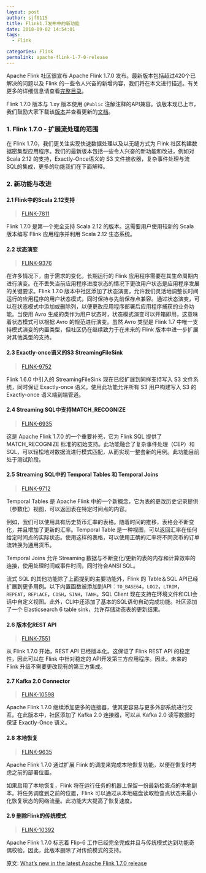 ```yaml
---
layout: post
author: sjf0115
title: Flink1.7发布中的新功能
date: 2018-09-02 14:54:01
tags:
  - Flink

categories: Flink
permalink: apache-flink-1-7-0-release
---
```


Apache Flink 社区很宣布 Apache Flink 1.7.0 发布。最新版本包括超过420个已解决的问题以及 Flink 的一些令人兴奋的新增内容，我们将在本文进行描述。有关更多的详细信息请查看[完整目录](https://issues.apache.org/jira/secure/ReleaseNote.jspa?projectId=12315522&version=12343585)。

Flink 1.7.0 版本与 1.xy 版本使用 `@Public` 注解注释的API兼容。该版本现已上市，我们鼓励大家下载该[版本](http://flink.apache.org/downloads.html)并查看更新的[文档](https://ci.apache.org/projects/flink/flink-docs-release-1.7/)。

### 1. Flink 1.7.0 - 扩展流处理的范围

在 Flink 1.7.0，我们更关注实现快速数据处理以及以无缝方式为 Flink 社区构建数据密集型应用程序。我们的最新版本包括一些令人兴奋的新功能和改进，例如对 Scala 2.12 的支持，Exactly-Once语义的 S3 文件接收器，复杂事件处理与流SQL的集成，更多的功能我们在下面解释。

### 2. 新功能与改进

#### 2.1 Flink中的Scala 2.12支持

> [FLINK-7811](https://issues.apache.org/jira/browse/FLINK-7811)

Flink 1.7.0 是第一个完全支持 Scala 2.12 的版本。这需要用户使用较新的 Scala 版本编写 Flink 应用程序并利用 Scala 2.12 生态系统。

#### 2.2 状态演变

> [FLINK-9376](https://issues.apache.org/jira/browse/FLINK-9376)

在许多情况下，由于需求的变化，长期运行的 Flink 应用程序需要在其生命周期内进行演变。在不丢失当前应用程序进度状态的情况下更改用户状态是应用程序发展的关键要求。Flink 1.7.0 版本中社区添加了状态演变，允许我们灵活地调整长时间运行的应用程序的用户状态模式，同时保持与先前保存点兼容。通过状态演变，可以在状态模式中添加或删除列，以便更改应用程序部署后应用程序捕获的业务功能。当使用 Avro 生成的类作为用户状态时，状态模式演变可以开箱即用，这意味着状态模式可以根据 Avro 的规范进行演变。虽然 Avro 类型是 Flink 1.7 中唯一支持模式演变的内置类型，但社区仍在继续致力于在未来的 Flink 版本中进一步扩展对其他类型的支持。

#### 2.3 Exactly-once语义的S3 StreamingFileSink

> [FLINK-9752](https://issues.apache.org/jira/browse/FLINK-9752)

Flink 1.6.0 中引入的 StreamingFileSink 现在已经扩展到同样支持写入 S3 文件系统，同时保证 Exactly-once 语义。使用此功能允许所有 S3 用户构建写入 S3 的 Exactly-once 语义端到端管道。

#### 2.4 Streaming SQL中支持MATCH_RECOGNIZE

> [FLINK-6935](https://issues.apache.org/jira/browse/FLINK-6935)

这是 Apache Flink 1.7.0 的一个重要补充，它为 Flink SQL 提供了 MATCH_RECOGNIZE 标准的初始支持。此功能融合了复杂事件处理（CEP）和SQL，可以轻松地对数据流进行模式匹配，从而实现一整套新的用例。此功能目前处于测试阶段。

#### 2.5 Streaming SQL中的 Temporal Tables 和 Temporal Joins

> [FLINK-9712](https://issues.apache.org/jira/browse/FLINK-9712)

Temporal Tables 是 Apache Flink 中的一个新概念，它为表的更改历史记录提供（参数化）视图，可以返回表在特定时间点的内容。

例如，我们可以使用具有历史货币汇率的表格。随着时间的推移，表格会不断变化，并且增加了更新的汇率。Temporal Table 是一种视图，可以返回汇率在任何给定时间点的实际状态。使用这样的表格，可以使用正确的汇率将不同货币的订单流转换为通用货币。

Temporal Joins 允许 Streaming 数据与不断变化/更新的表的内存和计算效率的连接，使用处理时间或事件时间，同时符合ANSI SQL。

流式 SQL 的其他功能除了上面提到的主要功能外，Flink 的 Table＆SQL API已经扩展到更多用例。以下内置函数被添加到API：`TO_BASE64`，`LOG2`，`LTRIM`，` REPEAT`，`REPLACE`，`COSH`，`SINH`，`TANH`。SQL Client 现在支持在环境文件和CLI会话中自定义视图。此外，CLI中还添加了基本的SQL语句自动完成功能。社区添加了一个 Elasticsearch 6 table sink，允许存储动态表的更新结果。

#### 2.6 版本化REST API

> [FLINK-7551](https://issues.apache.org/jira/browse/FLINK-7551)

从 Flink 1.7.0 开始，REST API 已经版本化。这保证了 Flink REST API 的稳定性，因此可以在 Flink 中针对稳定的 API开发第三方应用程序。因此，未来的 Flink 升级不需要更改现有的第三方集成。

#### 2.7 Kafka 2.0 Connector

> [FLINK-10598](https://issues.apache.org/jira/browse/FLINK-10598)

Apache Flink 1.7.0 继续添加更多的连接器，使其更容易与更多外部系统进行交互。在此版本中，社区添加了 Kafka 2.0 连接器，可以从 Kafka 2.0 读写数据时保证 Exactly-Once 语义。

#### 2.8 本地恢复

> [FLINK-9635](https://issues.apache.org/jira/browse/FLINK-9635)

Apache Flink 1.7.0 通过扩展 Flink 的调度来完成本地恢复功能，以便在恢复时考虑之前的部署位置。

如果启用了本地恢复，Flink 将在运行任务的机器上保留一份最新检查点的本地副本。将任务调度到之前的位置，Flink 可以通过从本地磁盘读取检查点状态来最小化恢复状态的网络流量。此功能大大提高了恢复速度。

#### 2.9 删除Flink的传统模式

> [FLINK-10392](https://issues.apache.org/jira/browse/FLINK-10392)

Apache Flink 1.7.0 标志着 Flip-6 工作已经完全完成并且与传统模式达到功能奇偶校验。因此，此版本删除了对传统模式的支持。

原文: [What’s new in the latest Apache Flink 1.7.0 release](https://www.ververica.com/blog/apache-flink-1-7-0-release)
